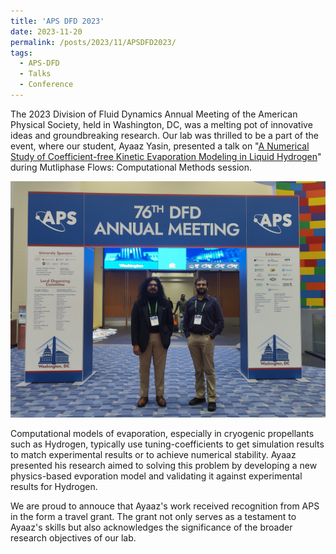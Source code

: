 ```yaml
---
title: 'APS DFD 2023'
date: 2023-11-20
permalink: /posts/2023/11/APSDFD2023/
tags:
  - APS-DFD
  - Talks
  - Conference
---
```


The 2023 Division of Fluid Dynamics Annual Meeting of the American Physical Society, held in Washington, DC, was a melting pot of innovative ideas and groundbreaking research. Our lab was thrilled to be a part of the event, where our student, Ayaaz Yasin, presented a talk on "[A Numerical Study of Coefficient-free Kinetic Evaporation Modeling in Liquid Hydrogen](https://meetings.aps.org/Meeting/DFD23/Session/R36.8)" during Mutliphase Flows: Computational Methods session.

<img src="..\images\APSDFD2023.jpg"
     alt="Markdown Monster icon"
     style="float: center; margin-right: 10px;" /> 

Computational models of evaporation, especially in cryogenic propellants such as Hydrogen, typically use tuning-coefficients to get simulation results to match experimental results or to achieve numerical stability. Ayaaz presented his research aimed to solving this problem by developing a new physics-based evporation model and validating it against experimental results for Hydrogen. 

We are proud to annouce that Ayaaz's work received recognition from APS in the form a travel grant. The grant not only serves as a testament to Ayaaz's skills but also acknowledges the significance of the broader research objectives of our lab.